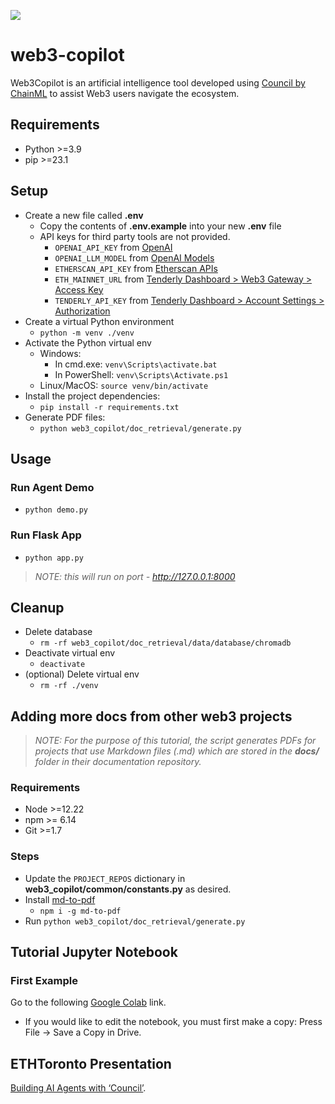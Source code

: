 [![](https://dcbadge.vercel.app/api/server/DWNCftGQZ3?theme=clean-inverted&logoColor=82C4FF)](https://discord.gg/DWNCftGQZ3)

# web3-copilot
Web3Copilot is an artificial intelligence tool developed using [Council by ChainML](https://github.com/chain-ml/council) to assist Web3 users navigate the ecosystem.

## Requirements
- Python >=3.9
- pip >=23.1

## Setup
- Create a new file called **.env**
    - Copy the contents of **.env.example** into your new **.env** file
    - API keys for third party tools are not provided.
        - `OPENAI_API_KEY` from [OpenAI](https://platform.openai.com/account/api-keys)
        - `OPENAI_LLM_MODEL` from [OpenAI Models](https://platform.openai.com/docs/models/continuous-model-upgrades)
        - `ETHERSCAN_API_KEY` from [Etherscan APIs](https://docs.etherscan.io/getting-started/viewing-api-usage-statistics)
        - `ETH_MAINNET_URL` from [Tenderly Dashboard > Web3 Gateway > Access Key](https://tenderly.co/web3-gateway)
        - `TENDERLY_API_KEY` from [Tenderly Dashboard > Account Settings > Authorization](https://docs.tenderly.co/simulations-and-forks/reference/configuration-of-api-access#get-an-api-key) 
- Create a virtual Python environment
  - `python -m venv ./venv`
- Activate the Python virtual env
  - Windows:
    - In cmd.exe: `venv\Scripts\activate.bat`
    - In PowerShell: `venv\Scripts\Activate.ps1`
  - Linux/MacOS: `source venv/bin/activate`
- Install the project dependencies:
  - `pip install -r requirements.txt`
- Generate PDF files:
  - `python web3_copilot/doc_retrieval/generate.py`

## Usage

### Run Agent Demo
- `python demo.py`

### Run Flask App

- `python app.py`
> _NOTE: this will run on port - http://127.0.0.1:8000_

## Cleanup
- Delete database
  - `rm -rf web3_copilot/doc_retrieval/data/database/chromadb`
- Deactivate virtual env
  - `deactivate`
- (optional) Delete virtual env
  - `rm -rf ./venv`

## Adding more docs from other web3 projects

> _NOTE: For the purpose of this tutorial, the script generates PDFs for projects that use Markdown files (.md) which are stored in the **docs/** folder in their documentation repository._

### Requirements
- Node >=12.22
- npm >= 6.14
- Git >=1.7

### Steps
- Update the `PROJECT_REPOS` dictionary in **web3_copilot/common/constants.py** as desired.
- Install [md-to-pdf](https://github.com/simonhaenisch/md-to-pdf)
  - `npm i -g md-to-pdf`
- Run `python web3_copilot/doc_retrieval/generate.py`

## Tutorial Jupyter Notebook

### First Example
Go to the following [Google Colab](https://colab.research.google.com/drive/1LnF22bLWDf0TzTMdYTS2IXpYXDf0g4nW?usp=sharing) link.
- If you would like to edit the notebook, you must first make a copy: Press File -> Save a Copy in Drive.

## ETHToronto Presentation
[Building AI Agents with ‘Council’](https://docs.google.com/presentation/d/1SHmsxBJOSp6tXP67Nv2LivcREJz2pkI6JU9VKnvxtKo/edit?usp=sharing).
